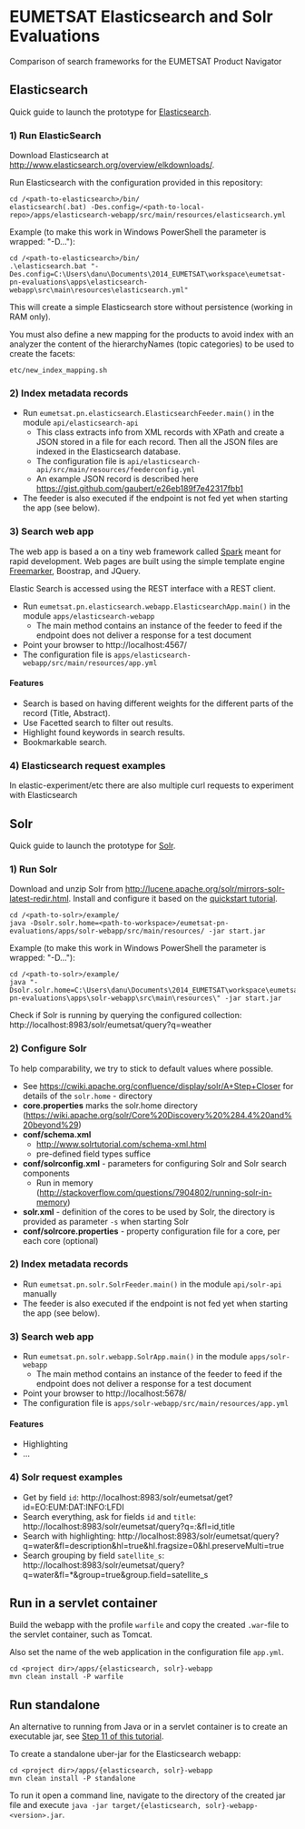 # EUMETSAT Elasticsearch and Solr Evaluations

Comparison of search frameworks for the EUMETSAT Product Navigator

## Elasticsearch

Quick guide to launch the prototype for [Elasticsearch](http://www.elasticsearch.org/).

### 1) Run ElasticSearch

Download Elasticsearch at http://www.elasticsearch.org/overview/elkdownloads/.

Run Elasticsearch with the configuration provided in this repository:

```
cd /<path-to-elasticsearch>/bin/
elasticsearch(.bat) -Des.config=/<path-to-local-repo>/apps/elasticsearch-webapp/src/main/resources/elasticsearch.yml
```

Example (to make this work in Windows PowerShell the parameter is wrapped: "-D..."):

```
cd /<path-to-elasticsearch>/bin/
.\elasticsearch.bat "-Des.config=C:\Users\danu\Documents\2014_EUMETSAT\workspace\eumetsat-pn-evaluations\apps\elasticsearch-webapp\src\main\resources\elasticsearch.yml"
```

This will create a simple Elasticsearch store without persistence (working in RAM only).

You must also define a new mapping for the products to avoid index with an analyzer the content of the hierarchyNames (topic categories) to be used to create the facets:

```
etc/new_index_mapping.sh
```

### 2) Index metadata records

* Run ``eumetsat.pn.elasticsearch.ElasticsearchFeeder.main()`` in the module ``api/elasticsearch-api``
  * This class extracts info from XML records with XPath and create a JSON stored in a file for each record. Then all the JSON files are indexed in the Elasticsearch database.
  * The configuration file is ``api/elasticsearch-api/src/main/resources/feederconfig.yml``
  * An example JSON record is described here https://gist.github.com/gaubert/e26eb189f7e42317fbb1
* The feeder is also executed if the endpoint is not fed yet when starting the app (see below).

### 3) Search web app

The web app is based a on a tiny web framework called [Spark](http://www.sparkjava.com) meant for rapid development. Web pages are built using the simple template engine [Freemarker](http://freemarker.org), Boostrap, and JQuery.

Elastic Search is accessed using the REST interface with a REST client.

* Run ``eumetsat.pn.elasticsearch.webapp.ElasticsearchApp.main()`` in the module ``apps/elasticsearch-webapp``
  * The main method contains an instance of the feeder to feed if the endpoint does not deliver a response for a test document
* Point your browser to http://localhost:4567/
* The configuration file is ``apps/elasticsearch-webapp/src/main/resources/app.yml``

#### Features

* Search is based on having different weights for the different parts of the record (Title, Abstract).
* Use Facetted search to filter out results.
* Highlight found keywords in search results.
* Bookmarkable search.

### 4) Elasticsearch request examples

In elastic-experiment/etc there are also multiple curl requests to experiment with Elasticsearch


## Solr

Quick guide to launch the prototype for [Solr](http://lucene.apache.org/solr/).

### 1) Run Solr

Download and unzip Solr from http://lucene.apache.org/solr/mirrors-solr-latest-redir.html. Install and configure it based on the [quickstart tutorial](http://lucene.apache.org/solr/quickstart.html).

```
cd /<path-to-solr>/example/
java -Dsolr.solr.home=<path-to-workspace>/eumetsat-pn-evaluations/apps/solr-webapp/src/main/resources/ -jar start.jar
```

Example (to make this work in Windows PowerShell the parameter is wrapped: "-D..."):

```
cd /<path-to-solr>/example/
java "-Dsolr.solr.home=C:\Users\danu\Documents\2014_EUMETSAT\workspace\eumetsat-pn-evaluations\apps\solr-webapp\src\main\resources\" -jar start.jar
```

Check if Solr is running by querying the configured collection: http://localhost:8983/solr/eumetsat/query?q=weather

### 2) Configure Solr

To help comparability, we try to stick to default values where possible.

* See https://cwiki.apache.org/confluence/display/solr/A+Step+Closer for details of the `solr.home` - directory
* **core.properties** marks the solr.home directory (https://wiki.apache.org/solr/Core%20Discovery%20%284.4%20and%20beyond%29)
* **conf/schema.xml**
  * http://www.solrtutorial.com/schema-xml.html
  * pre-defined field types suffice
* **conf/solrconfig.xml** - parameters for configuring Solr and Solr search components
  * Run in memory (http://stackoverflow.com/questions/7904802/running-solr-in-memory)
* **solr.xml** - definition of the cores to be used by Solr, the directory is provided as parameter `-s` when starting Solr
* **conf/solrcore.properties** - property configuration file for a core, per each core (optional)

### 2) Index metadata records

* Run ``eumetsat.pn.solr.SolrFeeder.main()`` in the module ``api/solr-api`` manually
* The feeder is also executed if the endpoint is not fed yet when starting the app (see below).

### 3) Search web app

* Run ``eumetsat.pn.solr.webapp.SolrApp.main()`` in the module ``apps/solr-webapp``
  * The main method contains an instance of the feeder to feed if the endpoint does not deliver a response for a test document
* Point your browser to http://localhost:5678/
* The configuration file is ``apps/solr-webapp/src/main/resources/app.yml``


#### Features

* Highlighting
* ...

### 4) Solr request examples

* Get by field `id`: http://localhost:8983/solr/eumetsat/get?id=EO:EUM:DAT:INFO:LFDI
* Search everything, ask for fields `id` and `title`: http://localhost:8983/solr/eumetsat/query?q=*:*&fl=id,title
* Search with highlighting: http://localhost:8983/solr/eumetsat/query?q=water&fl=description&hl=true&hl.fragsize=0&hl.preserveMulti=true
* Search grouping by field `satellite_s`: http://localhost:8983/solr/eumetsat/query?q=water&fl=*&group=true&group.field=satellite_s

## Run in a servlet container

Build the webapp with the profile `warfile` and copy the created `.war`-file to the servlet container, such as Tomcat.

Also set the name of the web application in the configuration file `app.yml`.

```
cd <project dir>/apps/{elasticsearch, solr}-webapp
mvn clean install -P warfile
```

## Run standalone

An alternative to running from Java or in a servlet container is to create an executable jar, see [Step 11 of this tutorial](https://blog.openshift.com/developing-single-page-web-applications-using-java-8-spark-mongodb-and-angularjs/).

To create a standalone uber-jar for the Elasticsearch webapp:

```
cd <project dir>/apps/{elasticsearch, solr}-webapp
mvn clean install -P standalone
```

To run it open a command line, navigate to the directory of the created jar file and execute ``java -jar target/{elasticsearch, solr}-webapp-<version>.jar``.
